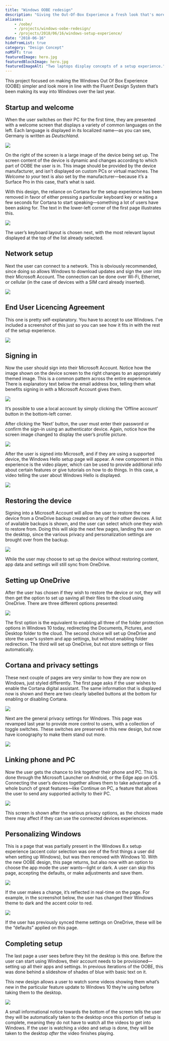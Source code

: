 ```yaml
---
title: "Windows OOBE redesign"
description: "Giving the Out-Of-Box Experience a fresh look that's more in line with the Fluent Design System."
aliases:
    - /oobe/
    - /projects/windows-oobe-redesign/
    - /projects/2018/06/16/windows-setup-experience/
date: "2018-06-16"
hideFromList: true
category: "Design Concept"
noMSFT: true
featuredImage: hero.jpg
featuredBlockImage: hero.jpg
featuredImageAlt: "Two laptops display concepts of a setup experience." 
---
```


This project focused on making the Windows Out Of Box Experience (OOBE) simpler and look more in line with the Fluent Design System that’s been making its way into Windows over the last year.

## Startup and welcome
When the user switches on their PC for the first time, they are presented with a welcome screen that displays a variety of common languages on the left. Each language is displayed in its localized name—as you can see, Germany is written as _Deutschland_.

![](./welcome.jpg)

On the right of the screen is a large image of the device being set up. The screen content of the device is dynamic and changes according to which part of OOBE the user is in. This image should be provided by the device manufacturer, and isn’t displayed on custom PCs or virtual machines. The _Welcome to your_ text is also set by the manufacturer—because it’s a Surface Pro in this case, that’s what is said.

With this design, the reliance on Cortana for the setup experience has been removed in favor of either pressing a particular keyboard key or waiting a few seconds for Cortana to start speaking—something a lot of users have been asking for. The text in the lower-left corner of the first page illustrates this.

![](./keyboard.jpg)

The user’s keyboard layout is chosen next, with the most relevant layout displayed at the top of the list already selected.

## Network setup

Next the user can connect to a network. This is obviously recommended, since doing so allows Windows to download updates and sign the user into their Microsoft Account. The connection can be done over Wi-Fi, Ethernet, or cellular (in the case of devices with a SIM card already inserted).

![](./wifi.jpg)

## End User Licencing Agreement

This one is pretty self-explanatory. You have to accept to use Windows. I’ve included a screenshot of this just so you can see how it fits in with the rest of the setup experience.

![](./eula.jpg)

## Signing in

Now the user should sign into their Microsoft Account. Notice how the image shown on the device screen to the right changes to an appropriately themed image. This is a common pattern across the entire experience. There is explanatory text below the email address box, telling them what benefits signing in with a Microsoft Account gives them.

![](./sign-in-1.jpg)

It’s possible to use a local account by simply clicking the ‘Offline account’ button in the bottom-left corner.

After clicking the ‘Next’ button, the user must enter their password or confirm the sign-in using an authenticator device. Again, notice how the screen image changed to display the user’s profile picture.

![](./sign-in-2.jpg)

After the user is signed into Microsoft, and if they are using a supported device, the Windows Hello setup page will appear. A new component in this experience is the video player, which can be used to provide additional info about certain features or give tutorials on how to do things. In this case, a video telling the user about Windows Hello is displayed.

![](./sign-in-hello.jpg)

## Restoring the device

Signing into a Microsoft Account will allow the user to restore the new device from a OneDrive backup created on any of their other devices. A list of available backups is shown, and the user can select which one they wish to restore from. Doing this will skip the next few pages, landing the user on the desktop, since the various privacy and personalization settings are brought over from the backup.

![](./restore.jpg)

While the user may choose to set up the device without restoring content, app data and settings will still sync from OneDrive.

## Setting up OneDrive

After the user has chosen if they wish to restore the device or not, they will then get the option to set up saving all their files to the cloud using OneDrive. There are three different options presented:

![](./onedrive.jpg)

The first option is the equivalent to enabling all three of the folder protection options in Windows 10 today, redirecting the Documents, Pictures, and Desktop folder to the cloud. The second choice will set up OneDrive and store the user’s system and app settings, but without enabling folder redirection. The third will set up OneDrive, but not store settings or files automatically.

## Cortana and privacy settings

These next couple of pages are very similar to how they are now on Windows, just styled differently. The first page asks if the user wishes to enable the Cortana digital assistant. The same information that is displayed now is shown and there are two clearly labelled buttons at the bottom for enabling or disabling Cortana.

![](./cortana.jpg)

Next are the general privacy settings for Windows. This page was revamped last year to provide more control to users, with a collection of toggle switches. These switches are preserved in this new design, but now have iconography to make them stand out more.

![](./privacy.jpg)

## Linking phone and PC

Now the user gets the chance to link together their phone and PC. This is done through the Microsoft Launcher on Android, or the Edge app on iOS. Connecting the user’s devices together allows them to take advantage of a whole bunch of great features—like Continue on PC, a feature that allows the user to send any supported activity to their PC.

![](./continue-on-pc.jpg)

This screen is shown after the various privacy options, as the choices made there may affect if they can use the connected devices experiences.

## Personalizing Windows

This is a page that was partially present in the Windows 8.x setup experience (accent color selection was one of the first things a user did when setting up Windows), but was then removed with Windows 10. With the new OOBE design, this page returns, but also now with an option to choose the app mode the user wants—light or dark. A user can skip this page, accepting the defaults, or make adjustments and save them.

![](./theme.jpg)

If the user makes a change, it’s reflected in real-time on the page. For example, in the screenshot below, the user has changed their Windows theme to dark and the accent color to red.

![](./theme-changed.jpg)

If the user has previously synced theme settings on OneDrive, these will be the “defaults” applied on this page.

## Completing setup

The last page a user sees before they hit the desktop is this one. Before the user can start using Windows, their account needs to be provisioned—setting up all their apps and settings. In previous iterations of the OOBE, this was done behind a slideshow of shades of blue with basic text on it.

This new design allows a user to watch some videos showing them what’s new in the particular feature update to Windows 10 they’re using before taking them to the desktop.

![](./finished.jpg)

A small informational notice towards the bottom of the screen tells the user they will be automatically taken to the desktop once this portion of setup is complete, meaning they do not have to watch all the videos to get into Windows. If the user is watching a video and setup is done, they will be taken to the desktop _after_ the video finishes playing.